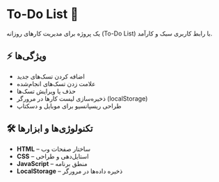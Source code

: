 <h1>To-Do List 📝</h1>
<p>یک پروژه برای مدیریت کارهای روزانه (To-Do List) با رابط کاربری سبک و کارآمد.</p>

<h2>⚡ ویژگی‌ها</h2>
<ul>
  <li>اضافه کردن تسک‌های جدید</li>
  <li>علامت زدن تسک‌های انجام‌شده</li>
  <li>حذف یا ویرایش تسک‌ها</li>
  <li>ذخیره‌سازی لیست کارها در مرورگر (localStorage)</li>
  <li>طراحی ریسپانسیو برای موبایل و دسکتاپ</li>
</ul>

<h2>🛠 تکنولوژی‌ها و ابزارها</h2>
<ul>
  <li><strong>HTML</strong> – ساختار صفحات وب</li>
  <li><strong>CSS</strong> – استایل‌دهی و طراحی</li>
  <li><strong>JavaScript</strong> – منطق برنامه</li>
  <li><strong>LocalStorage</strong> – ذخیره داده‌ها در مرورگر</li>
</ul>
